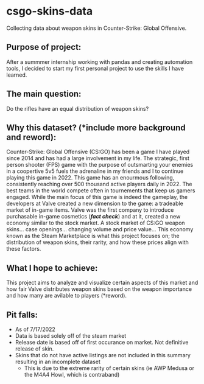 # csgo-skins-data
Collecting data about weapon skins in Counter-Strike: Global Offensive.

## Purpose of project:

After a summmer internship working with pandas and creating automation tools, I decided to start my first personal project to use the skills I have learned. 

## The main question:

Do the rifles have an equal distribution of weapon skins?

## Why this dataset? (*include more background and reword):

Counter-Strike: Global Offensive (CS:GO) has been a game I have played since 2014 and has had a large involvement in my life. The strategic, first person shooter (FPS) game with the purpose of outsmarting your enemies in a coopertive 5v5 fuels the adrenaline in my friends and I to continue playing this game in 2022. This game has an enourmous following, consistently reaching over 500 thousand active players daily in 2022. The best teams in the world compete often in tournements that keep us gamers engaged. 
While the main focus of this game is indeed the gameplay, the developers at Valve created a new dimension to the game: a tradeable market of in-game items. Valve was the first company to introduce purchasable in-game cosmetics (***fact check***) and at it, created a new economy similar to the stock market. A stock market of CS:GO weapon skins... case openings... changing volume and price value... 
This economy known as the Steam Marketplace is what this project focuses on; the distribution of weapon skins, their rarity, and how these prices align with these factors.

## What I hope to achieve:

This project aims to analyze and visualize certain aspects of this market and how fair Valve distributes weapon skins based on the weapon importance and how many are avilable to players (*reword).

## Pit falls:

- As of 7/17/2022
- Data is based solely off of the steam market
- Release date is based off of first occurance on market. Not definitive release of skin.
- Skins that do not have active listings are not included in this summary resulting in an incomplete dataset
  - This is due to the extreme rarity of certain skins (ie AWP Medusa or the M4A4 Howl, which is contraband)
